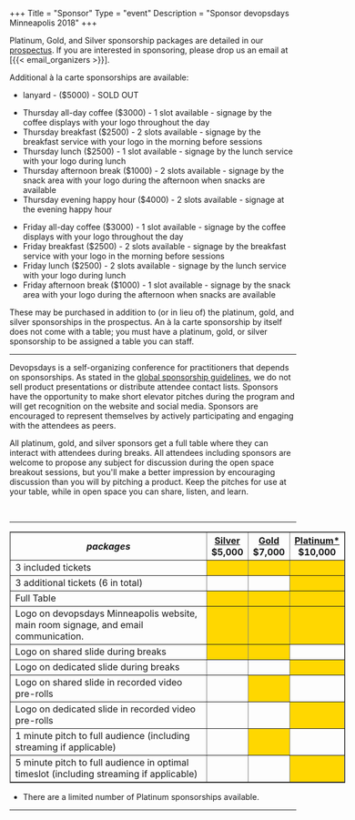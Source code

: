 +++
Title = "Sponsor"
Type = "event"
Description = "Sponsor devopsdays Minneapolis 2018"
+++

Platinum, Gold, and Silver sponsorship packages are detailed in our <a href="https://assets.devopsdays.org/events/2018/minneapolis/devopsdays-minneapolis-2018-prospectus.pdf">prospectus</a>. If you are interested in sponsoring, please drop us an email at [{{< email_organizers >}}].

Additional à la carte sponsorships are available:

<ul>
<li>lanyard - ($5000) - SOLD OUT
</ul>

<ul>
<li>Thursday all-day coffee ($3000) - 1 slot available - signage by the coffee displays with your logo throughout the day
<li>Thursday breakfast ($2500) - 2 slots available - signage by the breakfast service with your logo in the morning before sessions
<li>Thursday lunch ($2500) - 1 slot available - signage by the lunch service with your logo during lunch
<li>Thursday afternoon break ($1000) - 2 slots available - signage by the snack area with your logo during the afternoon when snacks are available
<li>Thursday evening happy hour ($4000) - 2 slots available - signage at the evening happy hour
</ul>

<ul>
<li>Friday all-day coffee ($3000) - 1 slot available - signage by the coffee displays with your logo throughout the day
<li>Friday breakfast ($2500) - 2 slots available - signage by the breakfast service with your logo in the morning before sessions
<li>Friday lunch ($2500) - 2 slots available - signage by the lunch service with your logo during lunch
<li>Friday afternoon break ($1000) - 1 slot available - signage by the snack area with your logo during the afternoon when snacks are available
</ul>

These may be purchased in addition to (or in lieu of) the platinum, gold, and silver sponsorships in the prospectus. An à la carte sponsorship by itself does not come with a table; you must have a platinum, gold, or silver sponsorship to be assigned a table you can staff.

<hr>

Devopsdays is a self-organizing conference for practitioners that depends on sponsorships. As stated in the [global sponsorship guidelines](https://www.devopsdays.org/sponsor/), we do not sell product presentations or distribute attendee contact lists. Sponsors have the opportunity to make short elevator pitches during the program and will get recognition on the website and social media. Sponsors are encouraged to represent themselves by actively participating and engaging with the attendees as peers.

All platinum, gold, and silver sponsors get a full table where they can interact with attendees during breaks. All attendees including sponsors are welcome to propose any subject for discussion during the open space breakout sessions, but you'll make a better impression by encouraging discussion than you will by pitching a product. Keep the pitches for use at your table, while in open space you can share, listen, and learn.

<br>
<hr/>

<div style="width:590px">
<table border=1 cellspacing=1>
  <tr>
    <th><i>packages</i></th>
    <th><center><b><u>Silver</u><br>$5,000</b></center></th>
    <th><center><b><u>Gold</u><br>$7,000</b></center></th>
    <th><center><b><u>Platinum*</u><br>$10,000</b></center></th>
  </tr>
<tr><td>3 included tickets</td><td bgcolor="gold">&nbsp;</td><td bgcolor="gold">&nbsp;</td><td bgcolor="gold">&nbsp;</td></tr>
<tr><td>3 additional tickets (6 in total)</td><td>&nbsp;</td><td>&nbsp;</td><td bgcolor="gold">&nbsp;</td></tr>
<tr><td>Full Table</td><td bgcolor="gold">&nbsp;</td><td bgcolor="gold">&nbsp;</td><td bgcolor="gold">&nbsp;</td></tr>
<tr><td>Logo on devopsdays Minneapolis website, main room signage, and email communication.</td><td bgcolor="gold">&nbsp;</td><td bgcolor="gold">&nbsp;</td><td bgcolor="gold">&nbsp;</td></tr>
<tr><td>Logo on shared slide during breaks</td><td bgcolor="gold">&nbsp;</td><td bgcolor="gold">&nbsp;</td><td>&nbsp;</td></tr>
<tr><td>Logo on dedicated slide during breaks</td><td>&nbsp;</td><td>&nbsp;</td><td bgcolor="gold">&nbsp;</td></tr>
<tr><td>Logo on shared slide in recorded video pre-rolls</td><td>&nbsp;</td><td bgcolor="gold">&nbsp;</td><td>&nbsp;</td></tr>
<tr><td>Logo on dedicated slide in recorded video pre-rolls</td><td>&nbsp;</td><td>&nbsp;</td><td bgcolor="gold">&nbsp;</td></tr>
<tr><td>1 minute pitch to full audience (including streaming if applicable)</td><td>&nbsp;</td><td bgcolor="gold">&nbsp;</td><td>&nbsp;</td></tr>
<tr><td>5 minute pitch to full audience in optimal timeslot (including streaming if applicable)</td><td>&nbsp;</td><td>&nbsp;</td><td bgcolor="gold">&nbsp;</td></tr>
</table>

* There are a limited number of Platinum sponsorships available.

</div>

<hr/>
